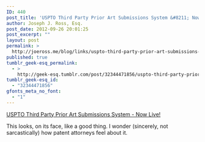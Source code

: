 ```yaml
---
ID: 440
post_title: 'USPTO Third Party Prior Art Submissions System &#8211; Now Live!'
author: Joseph J. Ross, Esq.
post_date: 2012-09-26 20:01:25
post_excerpt: ""
layout: post
permalink: >
  http://joeross.me/blog/links/uspto-third-party-prior-art-submissions-system/
published: true
tumblr_geek-esq_permalink:
  - >
    http://geek-esq.tumblr.com/post/32344471856/uspto-third-party-prior-art-submissions-system
tumblr_geek-esq_id:
  - "32344471856"
gfonts_meta_no_font:
  - "1"
---
```

<a href='http://www.groklaw.net/article.php?story=20120916162139282'>USPTO Third Party Prior Art Submissions System - Now Live!</a><div class="link_description"><p>This looks, on its face, like a good thing. I wonder (sincerely, not sarcastically) how patent attorneys feel about it.</p></div>